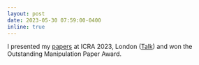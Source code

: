 ```yaml
---
layout: post
date: 2023-05-30 07:59:00-0400
inline: true
---
```


I presented my [papers](https://ieeexplore.ieee.org/document/10161516) at ICRA 2023, London ([Talk](https://vimeo.com/event/3437349#t=42m23s)) and won the Outstanding Manipulation Paper Award.
